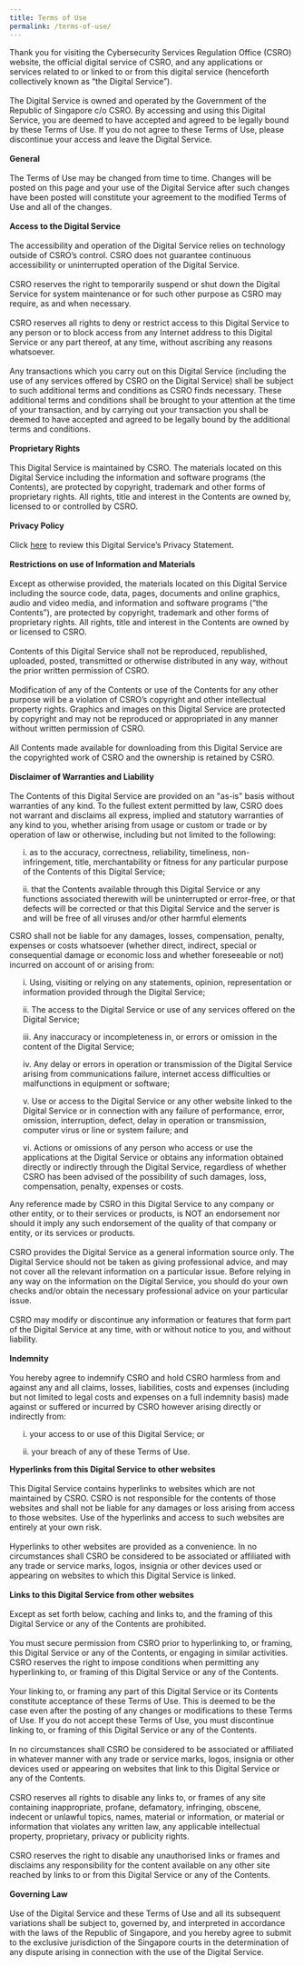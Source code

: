 ```yaml
---
title: Terms of Use
permalink: /terms-of-use/
---
```

Thank you for visiting the Cybersecurity Services Regulation Office (CSRO) website, the official digital service of CSRO, and any applications or services related to or linked to   or from this digital service (henceforth collectively known as “the Digital Service”).
<br><br>The Digital Service is owned and operated by the Government of the Republic of Singapore c/o CSRO. By accessing and using this Digital Service, you are deemed to have accepted and agreed to be legally bound by these Terms of Use. If you do not agree to these Terms of Use, please discontinue your access and leave the Digital Service.
<br><br><b>General</b>
<br><br>The Terms of Use may be changed from time to time. Changes will be posted on this page and your use of the Digital Service after such changes have been posted will constitute your agreement to the modified Terms of Use and all of the changes.
<br><br><b>Access to the Digital Service</b>
<br><br>The accessibility and operation of the Digital Service relies on technology outside of CSRO’s control. CSRO does not guarantee continuous accessibility or uninterrupted operation of the Digital Service.
<br><br>CSRO reserves the right to temporarily suspend or shut down the Digital Service for system maintenance or for such other purpose as CSRO may require, as and when necessary.
<br><br>CSRO reserves all rights to deny or restrict access to this Digital Service to any person or to block access from any Internet address to this Digital Service or any part thereof, at any time, without ascribing any reasons whatsoever. 
<br><br>Any transactions which you carry out on this Digital Service (including the use of any services offered by CSRO on the Digital Service) shall be subject to such additional terms and conditions as CSRO finds necessary. These additional terms and conditions shall be brought to your attention at the time of your transaction, and by carrying out your transaction you shall be deemed to have accepted and agreed to be legally bound by the additional terms and conditions.
<br><br><b>Proprietary Rights</b>
<br><br>This Digital Service is maintained by CSRO. The materials located on this Digital Service including the information and software programs (the Contents), are protected by copyright, trademark and other forms of proprietary rights. All rights, title and interest in the Contents are owned by, licensed to or controlled by CSRO.
<br><br><b>Privacy Policy</b>
<br><br>Click <a href="/privacy/">here</a> to review this Digital Service’s Privacy Statement.
<br><br><b>Restrictions on use of Information and Materials</b>
<br><br>Except as otherwise provided, the materials located on this Digital Service including the source code, data, pages, documents and online graphics, audio and video media, and information and   software programs (“the Contents”), are protected by copyright, trademark and other forms of proprietary rights. All rights, title and interest in the Contents are owned by or licensed to CSRO.
<br><br>Contents of this Digital Service shall not be reproduced, republished, uploaded, posted, transmitted or otherwise distributed in any way, without the prior written permission of CSRO.
<br><br>Modification of any of the Contents or use of the Contents for any other purpose will be a violation of CSRO’s copyright and other intellectual property rights. Graphics and images on this Digital Service are protected by copyright and may not be reproduced or appropriated in any manner without written permission of CSRO.
<br><br>All Contents made available for downloading from this Digital Service are the copyrighted work of CSRO and the ownership is retained by CSRO.
<br><br><b>Disclaimer of Warranties and Liability</b>
<br><br>The Contents of this Digital Service are provided on an "as-is" basis without warranties of any kind. To the fullest extent permitted by law, CSRO does not warrant and disclaims all express, implied and statutory warranties of any kind to you, whether arising from usage or custom or trade or by operation of law or otherwise, including but not limited to the following:
<ol>i. as to the accuracy, correctness, reliability, timeliness, non-infringement, title, merchantability or fitness for any particular purpose of the Contents of this Digital Service;</ol>
<ol>ii. that the Contents available through this Digital Service or any functions associated therewith will be uninterrupted or error-free, or that defects will be corrected or that this Digital Service and the server is and will be free of all viruses and/or other harmful elements</ol>
CSRO shall not be liable for any damages, losses, compensation, penalty, expenses or costs whatsoever (whether direct, indirect, special or consequential damage or economic loss and whether foreseeable or not) incurred on account of or arising from:
<ol>i. Using, visiting or relying on any statements, opinion, representation or information provided through the Digital Service;</ol>
<ol>ii. The access to the Digital Service or use of any services offered on the Digital Service;</ol>
<ol>iii. Any inaccuracy or incompleteness in, or errors or omission in the content of the Digital Service;</ol>
<ol>iv. Any delay or errors in operation or transmission of the Digital Service arising from communications failure, internet access difficulties or malfunctions in equipment or software;</ol>
<ol>v. Use or access to the Digital Service or any other website linked to the Digital Service or in connection with any failure of performance, error, omission, interruption, defect, delay in operation or transmission, computer virus or line or system failure; and</ol>
<ol>vi. Actions or omissions of any person who access or use the applications at the Digital Service or obtains any information obtained directly or indirectly through the Digital Service, regardless of whether CSRO has been advised of the possibility of such damages, loss, compensation, penalty, expenses or costs.</ol>
Any reference made by CSRO in this Digital Service to any company or other entity, or to their services or products, is NOT an endorsement nor should it imply any such endorsement of the quality of that company or entity, or its services or products.
<br><br>CSRO provides the Digital Service as a general information source only. The Digital Service should not be taken as giving professional advice, and may not cover all the relevant information on a particular issue. Before relying in any way on the information on the Digital Service, you should do your own checks and/or obtain the necessary professional advice on your particular issue.
<br><br>CSRO may modify or discontinue any information or features that form part of the Digital Service at any time, with or without notice to you, and without liability.
<br><br><b>Indemnity</b>
<br><br>You hereby agree to indemnify CSRO and hold CSRO harmless from and against any and all claims, losses, liabilities, costs and expenses (including but not limited to legal costs and expenses on a full indemnity basis) made against or suffered or incurred by CSRO however arising directly or indirectly from:
<ol>i. your access to or use of this Digital Service; or</ol>
<ol>ii. your breach of any of these Terms of Use.</ol>
<b>Hyperlinks from this Digital Service to other websites</b>
<br><br>This Digital Service contains hyperlinks to websites which are not maintained by CSRO. CSRO is not responsible for the contents of those websites and shall not be liable for any damages or loss arising from access to those websites. Use of the hyperlinks and access to such websites are entirely at your own risk.
<br><br>Hyperlinks to other websites are provided as a convenience. In no circumstances shall CSRO be considered to be associated or affiliated with any trade or service marks, logos, insignia or other devices used or appearing on websites to which this Digital Service is linked.
<br><br><b>Links to this Digital Service from other websites</b>
<br><br>Except as set forth below, caching and links to, and the framing of this Digital Service or any of the Contents are prohibited.
<br><br>You must secure permission from CSRO prior to hyperlinking to, or framing, this Digital Service or any of the Contents, or engaging in similar activities. CSRO reserves the right to impose conditions when permitting any hyperlinking to, or framing of this Digital Service or any of the Contents.
<br><br>Your linking to, or framing any part of this Digital Service or its Contents constitute acceptance of these Terms of Use. This is deemed to be the case even after the posting of any changes or modifications to these Terms of Use. If you do not accept these Terms of Use, you must discontinue linking to, or framing of this Digital Service or any of the Contents.
<br><br>In no circumstances shall CSRO be considered to be associated or affiliated in whatever manner with any trade or service marks, logos, insignia or other devices used or appearing on websites that link to this Digital Service or any of the Contents.
<br><br>CSRO reserves all rights to disable any links to, or frames of any site containing inappropriate, profane, defamatory, infringing, obscene, indecent or unlawful topics, names, material or information, or material or information that violates any written law, any applicable intellectual property, proprietary, privacy or publicity rights.
<br><br>CSRO reserves the right to disable any unauthorised links or frames and disclaims any responsibility for the content available on any other site reached by links to or from this Digital Service or any of the Contents.
<br><br><b>Governing Law</b>
<br><br>Use of the Digital Service and these Terms of Use and all its subsequent variations shall be subject to, governed by, and interpreted in accordance with the laws of the Republic of Singapore, and you hereby agree to submit to the exclusive jurisdiction of the Singapore courts in the determination of any dispute arising in connection with the use of the Digital Service.